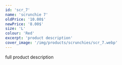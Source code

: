 ```yaml
---
id: 'scr_7'
name: 'scrunchie 7'
oldPrice: '10.00$'
newPrice: '8.00$'
size: 'L'
colour: 'Red'
excerpt: 'product description'
cover_image: '/img/products/scrunchies/scr_7.webp'
---
```

full product description
